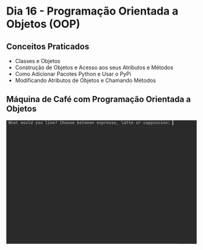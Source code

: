 # Dia 16 - Programação Orientada a Objetos (OOP)

## Conceitos Praticados

* Classes e Objetos
* Construção de Objetos e Acesso aos seus Atributos e Métodos
* Como Adicionar Pacotes Python e Usar o PyPi
* Modificando Atributos de Objetos e Chamando Métodos

## Máquina de Café com Programação Orientada a Objetos

![day16](https://github.com/EmersonPenelli/100-days-of-code-with-python/blob/main/gifs/M%C3%A1quina%20de%20caf%C3%A9%20POO.gif)
